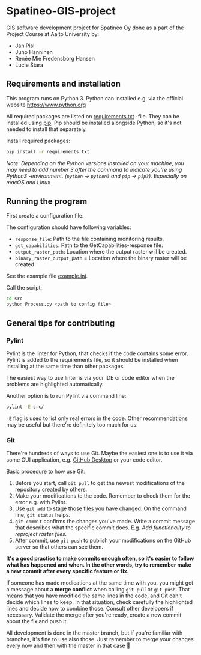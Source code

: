 # Spatineo-GIS-project
GIS software development project for Spatineo Oy done as a part of the Project Course at Aalto University by: 
* Jan Pisl
* Juho Hanninen
* Renée Mie Fredensborg Hansen 
* Lucie Stara


## Requirements and installation
This program runs on Python 3. Python can installed e.g. via the official website https://www.python.org

All required packages are listed on [requirements.txt](requirements.txt) -file. They can be installed using [pip](https://pip.pypa.io/en/stable/quickstart/). Pip should be installed alongside Python, so it's not needed to install that separately.

Install required packages:
```sh
pip install -r requirements.txt
```

*Note: Depending on the Python versions installed on your machine, you may need to add number 3 after the command to indicate you're using Python3 -environment. (`python` -> `python3` and `pip` -> `pip3`). Especially on macOS and Linux*


## Running the program

First create a configuration file.

The configuration should have following variables:
- `response_file`: Path to the file containing monitoring results. 
- `get_capabilities`: Path to the GetCapabilities-response file. 
- `output_raster_path`: Location where the output raster will be created.
- `binary_raster_output_path` = Location where the binary raster will be created

See the example file [example.ini](sample_data/example.ini).


Call the script:

```sh
cd src
python Process.py <path to config file>
```


## General tips for contributing

### Pylint

Pylint is the linter for Python, that checks if the code contains some error. Pylint is added to the requirements file, so it should be installed when installing at the same time than other packages.

The easiest way to use linter is via your IDE or code editor when the problems are highlighted automatically.

Another option is to run Pylint via command line:

```sh
pylint -E src/
```

`-E` flag is used to list only real errors in the code. Other recommendations may be useful but there're definitely too much for us.

### Git

There're hundreds of ways to use Git. Maybe the easiest one is to use it via some GUI application, e.g. [GitHub Desktop](https://desktop.github.com) or your code editor.

Basic procedure to how use Git:
1. Before you start, call `git pull` to get the newest modifications of the repository created by others.
2. Make your modifications to the code. Remember to check them for the error e.g. with Pylint.
3. Use `git add` to stage those files you have changed. On the command line, `git status` helps.
4. `git commit` confirms the changes you've made. Write a commit message that describes what the specific commit does. E.g. *Add functionality to reproject raster files.* 
5. After commit, use `git push` to publish your modifications on the GitHub server so that others can see them.

**It's a good practise to make commits enough often, so it's easier to follow what has happened and when. In the other words, try to remember make a new commit after every specific feature or fix.**

If someone has made modications at the same time with you, you might get a message about a **merge conflict** when calling `git pull`or `git push`. That means that you have modified the same lines in the code, and Git can't decide which lines to keep. In that situation, check carefully the highlighted lines and decide how to combine those. Consult other developers if necessary. Validate the merge after you're ready, create a new commit about the fix and push it.

All development is done in the master branch, but if you're familiar with branches, it's fine to use also those. Just remember to merge your changes every now and then with the master in that case :slightly_smiling_face: 
